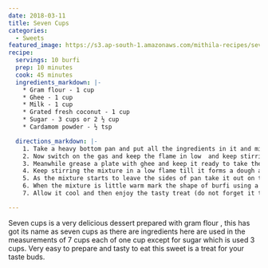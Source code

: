 ```yaml
---
date: 2018-03-11
title: Seven Cups
categories:
  - Sweets
featured_image: https://s3.ap-south-1.amazonaws.com/mithila-recipes/seven_cups.jpg
recipe:
  servings: 10 burfi
  prep: 10 minutes
  cook: 45 minutes
  ingredients_markdown: |-
    * Gram flour - 1 cup
    * Ghee - 1 cup
    * Milk - 1 cup
    * Grated fresh coconut - 1 cup
    * Sugar - 3 cups or 2 ½ cup
    * Cardamom powder - ½ tsp

  directions_markdown: |-
    1. Take a heavy bottom pan and put all the ingredients in it and mix it properly to ensure that there are no lumps formed.(This should be done when the flame is off)
    2. Now switch on the gas and keep the flame in low  and keep stirring .
    3. Meanwhile grease a plate with ghee and keep it ready to take the burfi mixture .
    4. Keep stirring the mixture in a low flame till it forms a dough and starts to leave the pan.
    5. As the mixture starts to leave the sides of pan take it out on to a greased plate and allow it to cool.(if you cannot come to know exactly when the burfi is done ,wet your fingers a bit and take little amount of mixture and roll it like ladoo if it is not sticking to your hands and the shape is maintained then this is the exact time to take the burfi mixture out of the pan ,this procedure can be followed for all burfi’s)
    6. When the mixture is little warm mark the shape of burfi using a sharp knife as it becomes difficult to cut if it gets completely cooled as it becomes hard.(you can give burfis shape of your choice )
    7. Allow it cool and then enjoy the tasty treat (do not forget it to share it with your family and friends )

---
```

Seven cups is a very delicious dessert prepared with gram flour , this has got its name as seven cups as there are ingredients here are used in the measurements of 7 cups each of one cup except for sugar which is used 3 cups. Very easy to prepare and tasty to eat this sweet is a treat for your taste buds.
